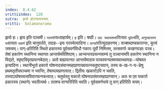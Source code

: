 ```yaml
---
index:  8.4.62
vrittiindex:  120
sutra:  झयो होऽन्यतरस्याम्
vritti:  balamanorama 
---
```


झयो हः। झय इति पञ्चमी। `परस्ये`त्यध्याहार्यम्। `ह` इति। षष्ठी। `उदः स्थास्तम्भो`रित्यतः `पूर्वस्ये`ति, `अनुस्वारस्य ययी`त्यतः `सवर्ण` इति चानुवर्तते, तदाह--इयः परस्येत्यादिना। `वाग्घरि`रित्युदाहरणम्। वाच्शब्दश्चकारान्तः, कुत्वं जश्त्वम्। वाग्-हरिरिति स्थिते हकारस्य पूर्वसवर्णविधौ गकारः पूर्वो निमित्तम्, तत्सवर्णाः कखगघङाः पञ्च। तेषां हकारेण स्थानिना स्थानत आन्तर्यमविशिष्टम्। आभ्यन्तरप्रयत्नसाम्यं तु पञ्चानामपि हकारेण स्थानिना न विद्यते, स्पृष्टविवृतप्रयत्नबेदात्। अतो बाह्ययत्नत आन्तर्यमादाय पञ्चस्वन्यतमव्यवस्थामाह--घोषवत इत्यादिना। स्थानीभूतो हकारो घोषनादसंवानमहाप्राणाख्ययत्नचतुष्टयवान्, तस्य क-ख-ग-घ-ङेषु प्रथमतृतीयपञ्चमा न भवन्ति, तेषामल्पप्राणत्वात्। द्वितीयः खकारोऽपि न भवति, तस्याऽघोषस्वासविवारयत्नकत्वात्। चतुर्थस्तु घकारो घोषनादसंवारमहाप्राणवान्। अतः स एव घकारो हकारस्य (स्थाने) भवतीत्यर्थः। ततश्च वाग्घरिरिति भवति। पूर्वसवर्णभावे तु वाग् हरिरिति रूपम्।

